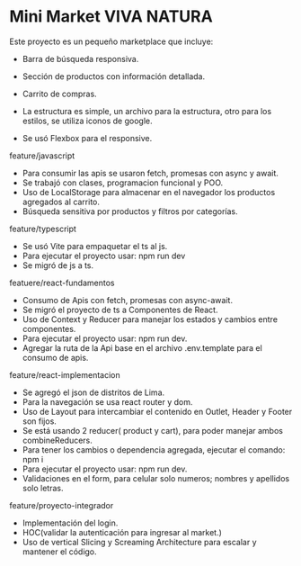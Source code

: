 # Mini Market VIVA NATURA

Este proyecto es un pequeño marketplace que incluye:

- Barra de búsqueda responsiva.
- Sección de productos con información detallada.
- Carrito de compras.

- La estructura es simple, un archivo para la estructura, otro para los estilos, se utiliza iconos de google.
- Se usó Flexbox para el responsive.

feature/javascript

- Para consumir las apis se usaron fetch, promesas con async y await.
- Se trabajó con clases, programacion funcional y POO.
- Uso de LocalStorage para almacenar en el navegador los productos agregados al carrito.
- Búsqueda sensitiva por productos y filtros por categorías.

feature/typescript
- Se usó Vite para empaquetar el ts al js.
- Para ejecutar el proyecto usar: npm run dev
- Se migró de js a ts.

featuere/react-fundamentos
- Consumo de Apis con fetch, promesas con async-await.
- Se migró el proyecto de ts a Componentes de React.
- Uso de Context y Reducer para manejar los estados y cambios entre componentes.
- Para ejecutar el proyecto usar: npm run dev.
- Agregar la ruta de la Api base en el archivo .env.template para el consumo de apis.

feature/react-implementacion

- Se agregó el json de distritos de Lima.
- Para la navegación se usa react router y dom. 
- Uso de Layout para intercambiar el contenido en Outlet, Header y Footer son fijos.
- Se está usando 2 reducer( product y cart), para poder manejar ambos combineReducers.
- Para tener los cambios o dependencia agregada, ejecutar el comando: npm i
- Para ejecutar el proyecto usar: npm run dev.
- Validaciones en el form, para celular solo numeros; nombres y apellidos solo letras.

feature/proyecto-integrador
- Implementación del login.
- HOC(validar la autenticación para ingresar al market.)
- Uso de vertical Slicing y Screaming Architecture para escalar y mantener el código.